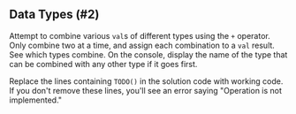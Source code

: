 ## Data Types (#2)

Attempt to combine various `val`s of different types using the `+` operator.
Only combine two at a time, and assign each combination to a `val` result. See
which types combine. On the console, display the name of the type that can be
combined with any other type if it goes first.

Replace the lines containing `TODO()` in the solution code with working code.
If you don't remove these lines, you'll see an error saying "Operation is not
implemented."
